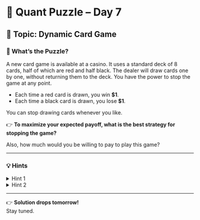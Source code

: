 # 🧠 Quant Puzzle – Day 7

## 📌 Topic: Dynamic Card Game

### 🤔 What’s the Puzzle?

A new card game is available at a casino. It uses a standard deck of 8 cards, half of which are red and half black. The dealer will draw cards one by one, without returning them to the deck. You have the power to stop the game at any point.

- Each time a red card is drawn, you win **$1**.
- Each time a black card is drawn, you lose **$1**.

You can stop drawing cards whenever you like.

👉 **To maximize your expected payoff, what is the best strategy for stopping the game?**

Also, how much would you be willing to pay to play this game?

---

### 💡 Hints

<details>
<summary>Hint 1</summary>
Track the state of the game
</details>

<details>
<summary>Hint 2</summary>
Use dynamic programming
</details>

---

👉 **Solution drops tomorrow!**  
Stay tuned.
